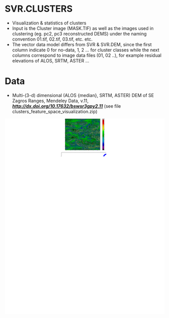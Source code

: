 # SVR.CLUSTERS
* Visualization &amp; statistics of clusters
* Input is the Cluster image (MASK.TIF) as well as the images used in clustering (eg. pc2, pc3 reconstructed DEMS) under the naming convention 01.tif, 02.tif, 03.tif, etc. etc.
* The vector data model differs from SVR & SVR.DEM, since the first column indicate 0 for no-data, 1, 2 ... for cluster classes 
while the next columns correspond to image data files (01, 02 ..), for example residual elevations of ALOS, SRTM, ASTER ...

# Data
  * Multi-(3-d) dimensional (ALOS {median}, SRTM, ASTER) DEM of SE Zagros Ranges, Mendeley Data, v.11, _**http://dx.doi.org/10.17632/bswsr3gpy2.11**_ (see file clusters_feature_space_visualization.zip)

![Example of output images](https://github.com/miliaresis/SVR.DEM/blob/master/mapping.png)
